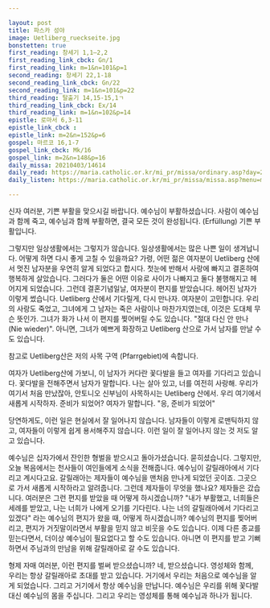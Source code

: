 ```yaml
---

layout: post
title: 파스카 성야
image: Uetliberg_rueckseite.jpg
bonstetten: true
first_reading: 창세기 1,1―2,2
first_reading_link_cbck: Gn/1
first_reading_link: m=1&n=101&p=1
second_reading: 창세기 22,1-18
second_reading_link_cbck: Gn/22
second_reading_link: m=1&n=101&p=22
third_reading: 탈출기 14,15-15,1ㄱ
third_reading_link_cbck: Ex/14
third_reading_link: m=1&n=102&p=14
epistle: 로마서 6,3-11
epistle_link_cbck :
epistle_link: m=2&n=152&p=6
gospel: 마르코 16,1-7
gospel_link_cbck: Mk/16
gospel_link: m=2&n=148&p=16
daily_missa: 20210403/14614
daily_read: https://maria.catholic.or.kr/mi_pr/missa/ordinary.asp?day=20210403&missaid=12579&missatype=DA#missa_02
daily_listen: https://maria.catholic.or.kr/mi_pr/missa/missa.asp?menu=missa&missaid=12579&gomonth=2021-04-03&missatype=DA

---
```


신자 여러분, 기쁜 부활을 맞으시길 바랍니다. 예수님이 부활하셨습니다.
사람이 예수님과 함께 죽고, 예수님과 함께 부활하면, 결국 모든 것이 완성됩니다. (Erfüllung)
기쁜 부활입니다.

그렇지만 일상생활에서는 그렇지가 않습니다. 일상생활에서는 많은 나쁜 일이 생겨납니다. 어떻게 하면 다시 좋게 고칠 수 있을까요? 가령, 어떤 젊은 여자분이 Uetliberg 산에서 멋진 남자분을 우연히 알게 되었다고 합시다. 첫눈에 반해서 사랑에 빠지고 결혼하여 행복하게 살았습니다. 그러다가 둘은 어떤 이유로 사이가 나빠지고 둘다 불행해지고 헤어지게 되었습니다. 그런데 결혼기념일날, 여자분이 편지를 받았습니다. 헤어진 남자가 이렇게 썼습니다. Uetliberg 산에서 기다릴게, 다시 만나자.
여자분이 고민합니다. 우리의 사랑도 죽었고, 그녀에게 그 남자는 죽은 사람이나 마찬가지였는데, 이것은 도대체 무슨 뜻인가.
그녀가 화가 나서 이 편지를 찢어버릴 수도 있습니다. "절대 다신 안 만나 (Nie wieder)".
아니면, 그녀가 예쁘게 화장하고 Uetliberg 산으로 가서 남자를 만날 수도 있습니다.

참고로 Uetliberg산은 저의 사목 구역 (Pfarrgebiet)에 속합니다.

여자가 Uetliberg산에 가보니, 이 남자가 커다란 꽃다발을 들고 여자를 기다리고 있습니다. 꽃다발을 전해주면서 남자가 말합니다.
나는 살아 있고, 너를 여전히 사랑해. 우리가 여기서 처음 만났잖아, 안토니오 신부님이 사목하시는 Uetliberg 산에서. 우리 여기에서 새롭게 시작하자. 준비가 되었어?
여자가 말합니다. "응, 준비가 되었어"

당연하게도, 이런 일은 현실에서 잘 일어나지 않습니다. 남자들이 이렇게 로맨틱하지 않고, 여자들이 이렇게 쉽게 용서해주지 않습니다. 이런 일이 잘 일어나지 않는 것 저도 알고 있습니다.

예수님은 십자가에서 잔인한 형벌을 받으시고 돌아가셨습니다. 묻히셨습니다. 그렇지만, 오늘 복음에서는 천사들이 여인들에게 소식을 전해줍니다. 예수님이 갈릴래아에서 기다리고 계시다고요. 갈릴래아는 제자들이 예수님을 맨처음 만나게 되었던 곳이죠. 그곳으로 가서 새롭게 시작하라고 알려줍니다. 그런데 제자들이 무엇을 했나요? 제자들은 갔습니다. 여러분은 그런 편지를 받았을 때 어떻게 하시겠습니까? "내가 부활했고, 너희들은 세례를 받았고, 나는 너희가 나에게 오기를 기다린다. 나는 너의 갈릴래아에서 기다리고 있겠다" 라는 예수님의 편지가 왔을 때, 어떻게 하시겠습니까? 예수님의 편지를 찢어버리고, 편지가 거짓말이라면서 부활을 믿지 않고 비웃을 수도 있습니다. 이제 다른 종교를 믿는다면서, 더이상 예수님이 필요없다고 할 수도 있습니다. 아니면 이 편지를 받고 기뻐하면서 주님과의 만남을 위해 갈릴래아로 갈 수도 있습니다.

형제 자매 여러분, 이런 편지를 벌써 받으셨습니까? 네, 받으셨습니다. 영성체와 함께, 우리는 항상 갈릴래아로 초대를 받고 있습니다. 거기에서 우리는 처음으로 예수님을 알게 되었습니다. 그리고 거기에서 항상 예수님을 만납니다. 예수님은 우리를 위해 꽃다발 대신 예수님의 몸을 주십니다. 그리고 우리는 영성체를 통해 예수님과 하나가 됩니다.
